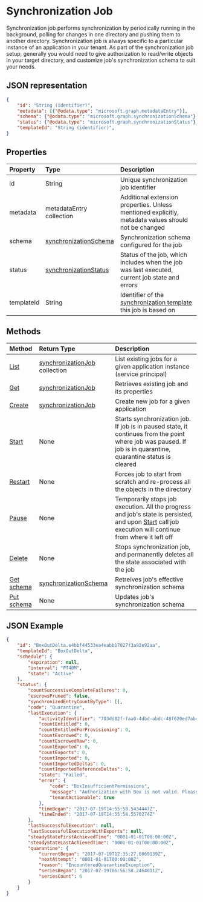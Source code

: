 # Synchronization Job

Synchronization job performs synchronization by periodically running in the background, polling for changes in one directory and pushing them to another directory. Synchronization job is always specific to a particular instance of an application in your tenant. As part of the synchronization job setup, generally you would need to give authorization to read/write objects in your target directory, and customize job's synchronization schema to suit your needs.

## JSON representation

```json
{
    "id": "String (identifier)",
    "metadata": [{"@odata.type": "microsoft.graph.metadataEntry"}],
    "schema": {"@odata.type": "microsoft.graph.synchronizationSchema"},
    "status": {"@odata.type": "microsoft.graph.synchronizationStatus"},
    "templateId": "String (identifier)",
}
```

## Properties

| Property      | Type      | Description    |
|:--------------|:----------|:---------------|
|id             |String                     |Unique synchronization job identifier|
|metadata       |metadataEntry collection   |Additional extension properties. Unless mentioned explicitly, metadata values should not be changed|
|schema         |[synchronizationSchema](synchronization_schema.md)     |Synchronization schema configured for the job|
|status         |[synchronizationStatus](synchronization_status.md)     |Status of the job, which includes when the job was last executed, current job state and errors|
|templateId     |String    |Identifier of the [synchronization template](synchronization_template.md) this job is based on|

## Methods

| Method        | Return Type               | Description                  |
|:--------------|:--------------------------|:-----------------------------|
|[List](synchronization_jobs_get.md)             |[synchronizationJob](synchronization_job.md) collection  |List existing jobs for a given application instance (service principal)|
|[Get](../api/synchronization_job_get.md)              |[synchronizationJob](synchronization_job.md)   |Retrieves existing job and its properties|
|[Create](../api/synchronization-jobs-post.md)         |[synchronizationJob](synchronization_job.md)   |Create new job for a given application|
|[Start](../api/synchronization_job_start.md)          |None   |Starts synchronization job. If job is in paused state, it continues from the point where job was paused. If job is in quarantine, quarantine status is cleared|
|[Restart](../api/synchronization_job_restart.md)      |None   |Forces job to start from scratch and re-process all the objects in the directory|
|[Pause](../api/synchronization_job_pause.md)          |None   |Temporarily stops job execution. All the progress and job's state is persisted, and upon [Start](../api/synchronization_job_start.md) call job execution will continue from where it left off|
|[Delete](../api/synchronization_job_delete.md)        |None   |Stops synchronization job, and permanently deletes all the state associated with the job|
|[Get schema](../api/synchronization_schema_get.md)    |[synchronizationSchema](synchronization_schema.md)   |Retreives job's effective synchronization schema|
|[Put schema](../api/synchronization_schema_put.md)    |None   |Updates job's synchronization schema |

## JSON Example

```json
{
    "id": "BoxOutDelta.e4bbf44533ea4eabb17027f3a92e92aa",
    "templateId": "BoxOutDelta",
    "schedule": {
        "expiration": null,
        "interval": "PT40M",
        "state": "Active"
    },
    "status": {
        "countSuccessiveCompleteFailures": 0,
        "escrowsPruned": false,
        "synchronizedEntryCountByType": [],
        "code": "Quarantine",
        "lastExecution": {
            "activityIdentifier": "703dd82f-faa0-4dbd-abdc-48f620ed7ab4",
            "countEntitled": 0,
            "countEntitledForProvisioning": 0,
            "countEscrowed": 0,
            "countEscrowedRaw": 0,
            "countExported": 0,
            "countExports": 0,
            "countImported": 0,
            "countImportedDeltas": 0,
            "countImportedReferenceDeltas": 0,
            "state": "Failed",
            "error": {
                "code": "BoxInsufficientPermissions",
                "message": "Authorization with Box is not valid. Please re-authorize access to Box",
                "tenantActionable": true
            },
            "timeBegan": "2017-07-19T14:55:58.5434447Z",
            "timeEnded": "2017-07-19T14:55:58.5570274Z"
        },
        "lastSuccessfulExecution": null,
        "lastSuccessfulExecutionWithExports": null,
        "steadyStateFirstAchievedTime": "0001-01-01T00:00:00Z",
        "steadyStateLastAchievedTime": "0001-01-01T00:00:00Z",
        "quarantine": {
            "currentBegan": "2017-07-19T12:35:27.0869139Z",
            "nextAttempt": "0001-01-01T00:00:00Z",
            "reason": "EncounteredQuarantineException",
            "seriesBegan": "2017-07-19T06:56:58.2464011Z",
            "seriesCount": 6
        }
    }
}
```